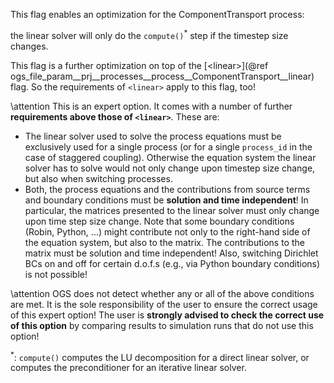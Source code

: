 This flag enables an optimization for the ComponentTransport process:

the linear solver will only do the `compute()`<sup>\*</sup> step if the timestep size
changes.

This flag is a further optimization on top of the
[\<linear\>](@ref ogs_file_param__prj__processes__process__ComponentTransport__linear)
flag.
So the requirements of `<linear>` apply to this flag, too!

\attention
This is an expert option. It comes with a number of further **requirements above
those of `<linear>`**. These are:

- The linear solver used to solve the process equations must be exclusively used
  for a single process (or for a single `process_id` in the case of staggered
  coupling). Otherwise the equation system the linear solver has to solve would
  not only change upon timestep size change, but also when switching processes.
- Both, the process equations and the contributions from source terms and
  boundary conditions must be **solution and time independent**!
  In particular, the matrices presented to the linear solver must only change
  upon time step size change.
  Note that some boundary conditions (Robin, Python, ...) might contribute not only
  to the right-hand side of the equation system, but also to the matrix.
  The contributions to the matrix must be solution and time independent!
  Also, switching Dirichlet BCs on and off for certain d.o.f.s (e.g., via Python
  boundary conditions) is not possible!

\attention
OGS does not detect whether any or all of the above conditions are met.
It is the sole responsibility of the user to ensure the correct usage of this
expert option!
The user is **strongly advised to check the correct use of this option** by
comparing results to simulation runs that do not use this option!

<sup>\*</sup>: `compute()` computes the LU decomposition for a direct linear
solver, or computes the preconditioner for an iterative linear solver.

